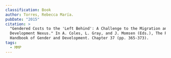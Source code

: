```yaml
---
classification: Book
author: Torres, Rebecca María.
pubDate: "2015"
citation: >
  "Gendered Costs to the 'Left Behind': A Challenge to the Migration and
  Development Nexus." In A. Coles, L. Gray, and J. Momsen (Eds.), The Routledge
  Handbook of Gender and Development. Chapter 37 (pp. 365-373).
tags:
  - MMP
---
```

